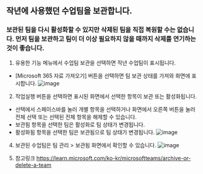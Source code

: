 ## 작년에 사용했던 수업팀을 보관합니다.

### 보관된 팀을 다시 활성화할 수 있지만 삭제된 팀을 직접 복원할 수는 없습니다. 먼저 팀을 보관하고 팀이 더 이상 필요하지 않을 때까지 삭제를 연기하는 것이 좋습니다.


1. 유용한 기능 메뉴에서 수업팀 보관을 선택하면 작년 수업팀이 표시됩니다.
* [Microsoft 365 자료 가져오기] 버튼을 선택하면 팀 보관 상태를 가져와 화면에 표시합니다.
![image](https://user-images.githubusercontent.com/16409151/214072187-925bf90f-0a74-4e27-b639-387527174ce5.png)

2. 작업실행 버튼을 선택하면 표시된 화면에서 선택한 항목이 보관 또는 활성화됩니다.
* 선택에서 스페이스바를 눌러 개별 항목을 선택하거나 화면에서 오른쪽 버튼을 눌러 전체 선택 또는 선택된 전체 항목을 해제할 수 있습니다.
* 보관됨 항목을 선택한 팀은 활성화로 팀 상태가 변경됩니다.
* 활성화됨 항목을 선택한 팀은 보관됨으로 팀 상태가 변경됩니다.
![image](https://user-images.githubusercontent.com/16409151/213964106-ecdebe64-7cb2-4b76-a563-1a060035444c.png)

4. 보관된 수업팀은 팀 관리 > 보관됨 화면에서 확인할 수 있습니다.
![image](https://user-images.githubusercontent.com/16409151/213942513-a94cd502-b2fb-4ef8-bb0c-ea21018dbbc8.png)

5. 참고링크
https://learn.microsoft.com/ko-kr/microsoftteams/archive-or-delete-a-team
